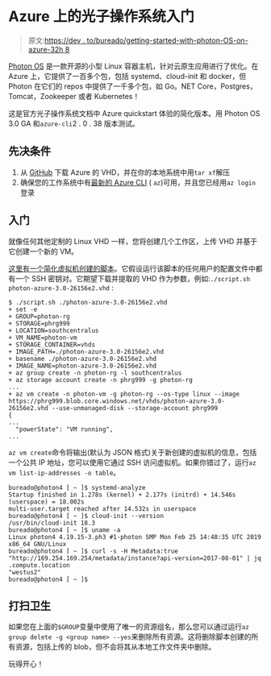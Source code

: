 # Azure 上的光子操作系统入门

> 原文:[https://dev . to/bureado/getting-started-with-photon-OS-on-azure-32h 8](https://dev.to/bureado/getting-started-with-photon-os-on-azure-32h8)

[Photon OS](https://vmware.github.io/photon/) 是一款开源的小型 Linux 容器主机，针对云原生应用进行了优化。在 Azure 上，它提供了一百多个包，包括 systemd、cloud-init 和 docker，但 Photon 在它们的 repos 中提供了一千多个包，如 Go。NET Core，Postgres，Tomcat，Zookeeper 或者 Kubernetes！

这是官方光子操作系统文档中 Azure quickstart 体验的简化版本。用 Photon OS 3.0 GA 和`azure-cli`2 . 0 . 38 版本测试。

## [](#prerequisites)先决条件

1.  从 [GitHub](https://github.com/vmware/photon/wiki/Downloading-Photon-OS) 下载 Azure 的 VHD，并在你的本地系统中用`tar xf`解压
2.  确保您的工作系统中有[最新的 Azure CLI](https://docs.microsoft.com/en-us/cli/azure/install-azure-cli?view=azure-cli-latest) ( `az`)可用，并且您已经用`az login`登录

## [](#getting-started)入门

就像任何其他定制的 Linux VHD 一样，您将创建几个工作区，上传 VHD 并基于它创建一个新的 VM。

[这里有一个简化虚拟机创建的脚本](https://gist.github.com/bureado/ff42e1c612a71a6fcd940a19845ef051)。它假设运行该脚本的任何用户的配置文件中都有一个 SSH 密钥对。它期望下载并提取的 VHD 作为参数，例如:`./script.sh photon-azure-3.0-26156e2.vhd` :

```
$ ./script.sh ./photon-azure-3.0-26156e2.vhd                                                      
+ set -e                                                                                                                  
+ GROUP=photon-rg                                                                                                         
+ STORAGE=phrg999                
+ LOCATION=southcentralus                                      
+ VM_NAME=photon-vm                                                           
+ STORAGE_CONTAINER=vhds                                                                                                  
+ IMAGE_PATH=./photon-azure-3.0-26156e2.vhd                                                                               
+ basename ./photon-azure-3.0-26156e2.vhd                                                                                
+ IMAGE_NAME=photon-azure-3.0-26156e2.vhd                                                                                 
+ az group create -n photon-rg -l southcentralus                     
+ az storage account create -n phrg999 -g photon-rg  
...                                  
+ az vm create -n photon-vm -g photon-rg --os-type linux --image https://phrg999.blob.core.windows.net/vhds/photon-azure-3.0-26156e2.vhd --use-unmanaged-disk --storage-account phrg999                                                             
{                                                          
...                     
  "powerState": "VM running",
... 
```

`az vm create`命令将输出(默认为 JSON 格式)关于新创建的虚拟机的信息，包括一个公共 IP 地址，您可以使用它通过 SSH 访问虚拟机。如果你错过了，运行`az vm list-ip-addresses -o table`。

```
bureado@photon4 [ ~ ]$ systemd-analyze 
Startup finished in 1.278s (kernel) + 2.177s (initrd) + 14.546s (userspace) = 18.002s
multi-user.target reached after 14.532s in userspace
bureado@photon4 [ ~ ]$ cloud-init --version
/usr/bin/cloud-init 18.3
bureado@photon4 [ ~ ]$ uname -a
Linux photon4 4.19.15-3.ph3 #1-photon SMP Mon Feb 25 14:48:35 UTC 2019 x86_64 GNU/Linux
bureado@photon4 [ ~ ]$ curl -s -H Metadata:true "http://169.254.169.254/metadata/instance?api-version=2017-08-01" | jq .compute.location
"westus2"
bureado@photon4 [ ~ ]$ 
```

## [](#cleaning-up)打扫卫生

如果您在上面的`$GROUP`变量中使用了唯一的资源组名，那么您可以通过运行`az group delete -g <group name> --yes`来删除所有资源。这将删除脚本创建的所有资源，包括上传的 blob，但不会将其从本地工作文件夹中删除。

玩得开心！